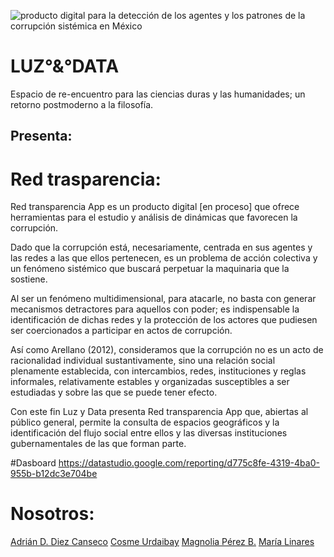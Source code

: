 
![producto digital para la detección de los agentes y los patrones de la corrupción sistémica en México](https://user-images.githubusercontent.com/117612038/205467535-2a8b76df-8f2e-43bd-b4b4-2eb8905b62eb.gif)

# LUZ°&°DATA
Espacio de re-encuentro para las ciencias duras y las humanidades; un retorno postmoderno a la filosofía.

## Presenta:

# Red trasparencia:

Red transparencia App es un producto digital [en proceso] que ofrece herramientas para el
estudio y análisis de dinámicas que favorecen la corrupción.

Dado que la corrupción está, necesariamente, centrada en sus agentes y las redes a
las que ellos pertenecen, es un problema de acción colectiva y un fenómeno
sistémico que buscará perpetuar la maquinaria que la sostiene.

Al ser un fenómeno multidimensional, para atacarle, no basta con generar
mecanismos detractores para aquellos con poder; es indispensable la identificación
de dichas redes y la protección de los actores que pudiesen ser coercionados a
participar en actos de corrupción.

Así como Arellano (2012), consideramos que la corrupción no es un acto de
racionalidad individual sustantivamente, sino una relación social plenamente
establecida, con intercambios, redes, instituciones y reglas informales, relativamente
estables y organizadas susceptibles a ser estudiadas y sobre las que se puede tener
efecto.

Con este fin Luz y Data presenta Red transparencia App que, abiertas al público
general, permite la consulta de espacios geográficos y la identificación del flujo social
entre ellos y las diversas instituciones gubernamentales de las que forman parte.


#Dasboard
https://datastudio.google.com/reporting/d775c8fe-4319-4ba0-955b-b12dc3e704be


# Nosotros:
[Adrián D. Diez Canseco](https://www.linkedin.com/in/adri%C3%A1n-d-diez-canseco-r-7b124716a/)
[Cosme Urdaibay](https://www.linkedin.com/in/urdaibayc/)
[Magnolia Pérez B.](https://www.linkedin.com/in/magnolia-p-51093024a/)
[María Linares](https://www.linkedin.com/in/gabylinares123/)


